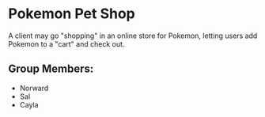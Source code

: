 # Pokemon Pet Shop
A client may go "shopping" in an online store for Pokemon, letting users add Pokemon to a "cart" and check out.

## Group Members:
- Norward
- Sal
- Cayla